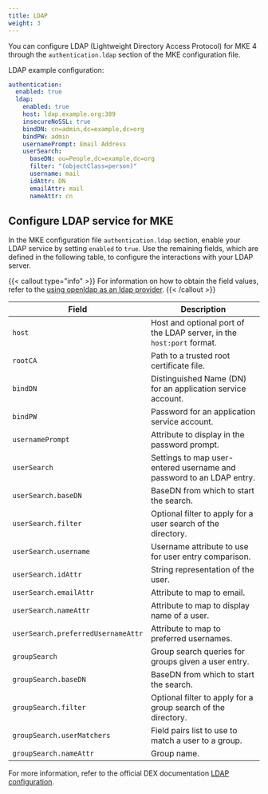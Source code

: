 ```yaml
---
title: LDAP
weight: 3
---
```


You can configure LDAP (Lightweight Directory Access Protocol) for MKE 4 through
the `authentication.ldap` section of the MKE configuration file.

LDAP example configuration:

```yaml
authentication:
  enabled: true
  ldap:
    enabled: true
    host: ldap.example.org:389
    insecureNoSSL: true
    bindDN: cn=admin,dc=example,dc=org
    bindPW: admin
    usernamePrompt: Email Address
    userSearch:
      baseDN: ou=People,dc=example,dc=org
      filter: "(objectClass=person)"
      username: mail
      idAttr: DN
      emailAttr: mail
      nameAttr: cn
```

## Configure LDAP service for MKE

In the MKE configuration file `authentication.ldap` section, enable your
LDAP service by setting `enabled` to `true`. Use the remaining fields, which
are defined in the following table, to configure
the interactions with your LDAP server.

{{< callout type="info" >}}
For information on how to obtain the field values, refer to the [using openldap as an ldap provider](../../../tutorials/authentication-provider-setup/using-openldap-as-an-ldap-provider).
{{< /callout >}}

| Field                              | Description                                                           |
| ---------------------------------- | --------------------------------------------------------------------- |
| `host`                             | Host and optional port of the LDAP server, in the `host:port` format. |
| `rootCA`                           | Path to a trusted root certificate file.                              |
| `bindDN`                           | Distinguished Name (DN) for an application service account.           |
| `bindPW`                           | Password for an application service account.                          |
| `usernamePrompt`                   | Attribute to display in the password prompt.                          |
| `userSearch`                       | Settings to map user-entered username and password to an LDAP entry.  |
| `userSearch.baseDN`                | BaseDN from which to start the search.                                |
| `userSearch.filter`                | Optional filter to apply for a user search of the directory.          |
| `userSearch.username`              | Username attribute to use for user entry comparison.                  |
| `userSearch.idAttr`                | String representation of the user.                                    |
| `userSearch.emailAttr`             | Attribute to map to email.                                            |
| `userSearch.nameAttr`              | Attribute to map to display name of a user.                           |
| `userSearch.preferredUsernameAttr` | Attribute to map to preferred usernames.                              |
| `groupSearch`                      | Group search queries for groups given a user entry.                   |
| `groupSearch.baseDN`               | BaseDN from which to start the search.                                |
| `groupSearch.filter`               | Optional filter to apply for a group search of the directory.         |
| `groupSearch.userMatchers`         | Field pairs list to use to match a user to a group.                   |
| `groupSearch.nameAttr`             | Group name.                                                           |

For more information, refer to the official DEX documentation
[LDAP configuration](https://dexidp.io/docs/connectors/ldap/#configuration).
